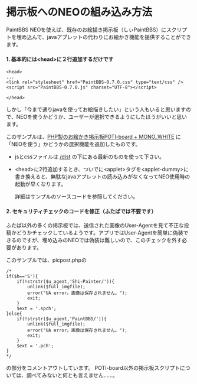 # 掲示板へのNEOの組み込み方法
PaintBBS NEOを使えば、既存のお絵描き掲示板（しぃPaintBBS）にスクリプトを埋め込んで、javaアプレットの代わりにお絵かき機能を提供することができます。


#### 1. 基本的には&lt;head>に２行追加するだけです

    <head>
    ...
    <link rel="stylesheet" href="PaintBBS-0.7.0.css" type="text/css" />
    <script src="PaintBBS-0.7.0.js" charset="UTF-8"></script>

    </head>


しかし「今まで通りjavaを使ってお絵描きしたい」という人もいると思いますので、NEOを使うかどうか、ユーザーが選択できるようにしたほうがいいと思います。

このサンプルは、[PHP製のお絵かき掲示板POTI-board + MONO_WHITE](http://www.punyu.net/php/oekaki.php) に「NEOを使う」かどうかの選択機能を追加したものです。  


* jsとcssファイルは [/dist](https://github.com/funige/neo/tree/master/neo/dist) の下にある最新のものを使って下さい。

* &lt;head>に2行追加するとき、ついでに&lt;applet>タグを&lt;applet-dummy>に書き換えると、無駄なjavaアプレットの読み込みがなくなってNEO使用時の起動が早くなります。

  詳細はサンプルのソースコードを参照してください。

#### 2. セキュリティチェックのコードを修正（ふたばでは不要です）
ふたば以外の多くの掲示板では、送信された画像のUser-Agentを見て不正な投稿かどうかチェックしているようです。アプリではUser-Agentを簡単に偽装できるのですが、埋め込みのNEOでは偽装は難しいので、このチェックを外す必要があります。

このサンプルでは、picpost.phpの

    /*
    if($h=='S'){
        if(!strstr($u_agent,'Shi-Painter/')){
            unlink($full_imgfile);
            error("UA error。画像は保存されません。");
            exit;
        }
        $ext = '.spch';
    }else{
        if(!strstr($u_agent,'PaintBBS/')){
            unlink($full_imgfile);
            error("UA error。画像は保存されません。");
            exit;
        }
        $ext = '.pch';
    }
    */

の部分をコメントアウトしています。
POTI-board以外の掲示板スクリプトについては、調べてみないと何とも言えません……。
